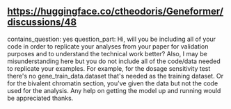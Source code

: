 ## https://huggingface.co/ctheodoris/Geneformer/discussions/48

contains_question: yes
question_part: Hi, will you be including all of your code in order to replicate your analyses from your paper for validation purposes and to understand the technical work better? Also, I may be misunderstanding here but you do not include all of the code/data needed to replicate your examples. For example, for the dosage sensitivity test there's no gene_train_data.dataset that's needed as the training dataset. Or for the bivalent chromatin section, you've given the data but not the code used for the analysis. Any help on getting the model up and running would be appreciated thanks.